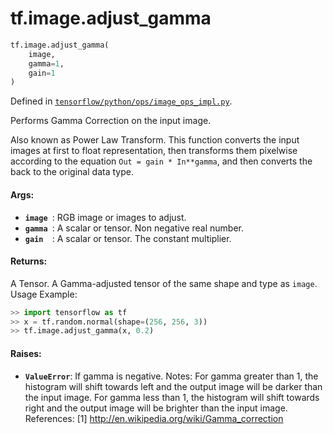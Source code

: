 <div itemscope itemtype="http://developers.google.com/ReferenceObject">
<meta itemprop="name" content="tf.image.adjust_gamma" />
<meta itemprop="path" content="Stable" />
</div>

# tf.image.adjust_gamma

``` python
tf.image.adjust_gamma(
    image,
    gamma=1,
    gain=1
)
```



Defined in [`tensorflow/python/ops/image_ops_impl.py`](/code/stable/tensorflow/python/ops/image_ops_impl.py).

Performs Gamma Correction on the input image.

Also known as Power Law Transform. This function converts the
input images at first to float representation, then transforms them
pixelwise according to the equation `Out = gain * In**gamma`,
and then converts the back to the original data type.

#### Args:

* <b>`image `</b>: RGB image or images to adjust.
* <b>`gamma `</b>: A scalar or tensor. Non negative real number.
* <b>`gain  `</b>: A scalar or tensor. The constant multiplier.


#### Returns:

  A Tensor. A Gamma-adjusted tensor of the same shape and type as `image`.
Usage Example:
  ```python
  >> import tensorflow as tf
  >> x = tf.random.normal(shape=(256, 256, 3))
  >> tf.image.adjust_gamma(x, 0.2)
  ```

#### Raises:

* <b>`ValueError`</b>: If gamma is negative.
Notes:
  For gamma greater than 1, the histogram will shift towards left and
  the output image will be darker than the input image.
  For gamma less than 1, the histogram will shift towards right and
  the output image will be brighter than the input image.
References:
  [1] http://en.wikipedia.org/wiki/Gamma_correction